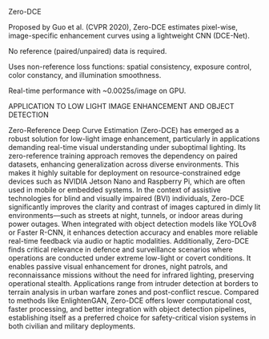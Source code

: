 Zero-DCE 

Proposed by Guo et al. (CVPR 2020), Zero-DCE estimates pixel-wise, image-specific enhancement curves using a lightweight CNN (DCE-Net). 

No reference (paired/unpaired) data is required. 

Uses non-reference loss functions: spatial consistency, exposure control, color constancy, and illumination smoothness. 

Real-time performance with ~0.0025s/image on GPU. 

 APPLICATION TO LOW LIGHT IMAGE ENHANCEMENT AND OBJECT DETECTION  

Zero-Reference Deep Curve Estimation (Zero-DCE) has emerged as a robust solution for low-light image enhancement, particularly in applications demanding real-time visual understanding under suboptimal lighting. Its zero-reference training approach removes the dependency on paired datasets, enhancing generalization across diverse environments. This makes it highly suitable for deployment on resource-constrained edge devices such as NVIDIA Jetson Nano and Raspberry Pi, which are often used in mobile or embedded systems. In the context of assistive technologies for blind and visually impaired (BVI) individuals, Zero-DCE significantly improves the clarity and contrast of images captured in dimly lit environments—such as streets at night, tunnels, or indoor areas during power outages. When integrated with object detection models like YOLOv8 or Faster R-CNN, it enhances detection accuracy and enables more reliable real-time feedback via audio or haptic modalities. Additionally, Zero-DCE finds critical relevance in defence and surveillance scenarios where operations are conducted under extreme low-light or covert conditions. It enables passive visual enhancement for drones, night patrols, and reconnaissance missions without the need for infrared lighting, preserving operational stealth. Applications range from intruder detection at borders to terrain analysis in urban warfare zones and post-conflict rescue. Compared to methods like EnlightenGAN, Zero-DCE offers lower computational cost, faster processing, and better integration with object detection pipelines, establishing itself as a preferred choice for safety-critical vision systems in both civilian and military deployments. 
